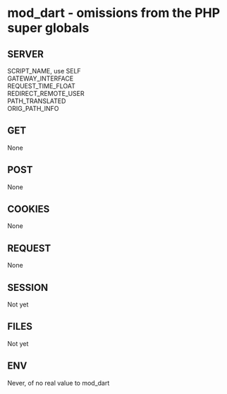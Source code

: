 
# mod_dart - omissions from the PHP super globals

## SERVER

SCRIPT_NAME, use SELF  
GATEWAY_INTERFACE  
REQUEST_TIME_FLOAT  
REDIRECT_REMOTE_USER  
PATH_TRANSLATED  
ORIG_PATH_INFO  

## GET

None

## POST

None

## COOKIES

None 

## REQUEST

None

## SESSION

Not yet

## FILES

Not yet

## ENV

Never, of no real value to mod_dart
